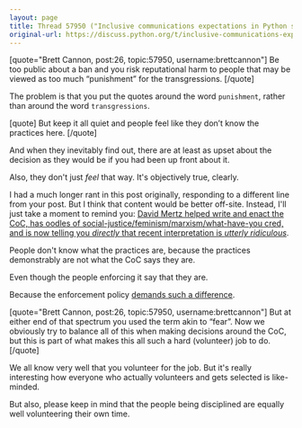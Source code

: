 ```yaml
---
layout: page 
title: Thread 57950 ("Inclusive communications expectations in Python spaces"), post 28
original-url: https://discuss.python.org/t/inclusive-communications-expectations-in-python-spaces/57950/28
---
```


[quote="Brett Cannon, post:26, topic:57950, username:brettcannon"]
Be too public about a ban and you risk reputational harm to people that may be viewed as too much “punishment” for the transgressions.
[/quote]

The problem is that you put the quotes around the word `punishment`, rather than around the word `transgressions`.

[quote]
But keep it all quiet and people feel like they don’t know the practices here.
[/quote]

And when they inevitably find out, there are at least as upset about the decision as they would be if you had been up front about it.

Also, they don't just *feel* that way. It's objectively true, clearly.

I had a much longer rant in this post originally, responding to a different line from your post. But I think that content would be better off-site. Instead, I'll just take a moment to remind you: [David Mertz helped write and enact the CoC, has oodles of social-justice/feminism/marxism/what-have-you cred, and is now telling you *directly* that recent interpretation is *utterly ridiculous*](https://discuss.python.org/t/why-im-leaving-discuss-python-org/58093/61).

People don't know what the practices are, because the practices demonstrably are not what the CoC says they are.

Even though the people enforcing it say that they are.

Because the enforcement policy [demands such a difference](https://discuss.python.org/t/im-leaving-too/58408/2).

[quote="Brett Cannon, post:26, topic:57950, username:brettcannon"]
But at either end of that spectrum you used the term akin to “fear”. Now we obviously try to balance all of this when making decisions around the CoC, but this is part of what makes this all such a hard (volunteer) job to do.
[/quote]

We all know very well that you volunteer for the job. But it's really interesting how everyone who actually volunteers and gets selected is like-minded.

But also, please keep in mind that the people being disciplined are equally well volunteering their own time.

